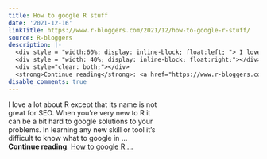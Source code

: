 ```yaml
---
title: How to google R stuff
date: '2021-12-16'
linkTitle: https://www.r-bloggers.com/2021/12/how-to-google-r-stuff/
source: R-bloggers
description: |-
  <div style = "width:60%; display: inline-block; float:left; "> I love a lot about R except that its name is not great for SEO. When you’re very new to R it can be a bit hard to google solutions to your problems. In learning any new skill or tool it’s difficult to know what to google in ...</div>
  <div style = "width: 40%; display: inline-block; float:right;"></div>
  <div style="clear: both;"></div>
  <strong>Continue reading</strong>: <a href="https://www.r-bloggers.com/2021/12/how-to-google-r-stuff/">How to google R ...
disable_comments: true
---
```

<div style = "width:60%; display: inline-block; float:left; "> I love a lot about R except that its name is not great for SEO. When you’re very new to R it can be a bit hard to google solutions to your problems. In learning any new skill or tool it’s difficult to know what to google in ...</div>
<div style = "width: 40%; display: inline-block; float:right;"></div>
<div style="clear: both;"></div>
<strong>Continue reading</strong>: <a href="https://www.r-bloggers.com/2021/12/how-to-google-r-stuff/">How to google R ...